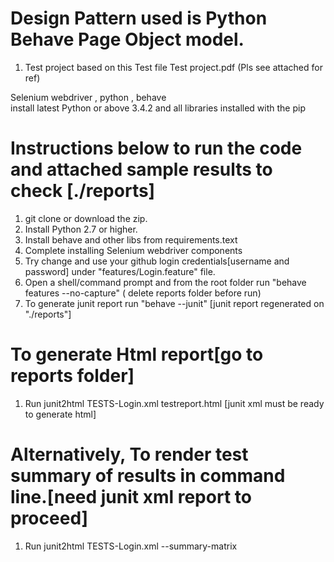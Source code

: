 # Design Pattern used is Python Behave Page Object model.
1. Test project based on this Test file Test project.pdf (Pls see attached for ref)

Selenium webdriver , python , behave  
install latest Python or above 3.4.2 and all libraries installed with the pip

# Instructions below to run the code and attached sample results to check  [./reports]
1. git clone or download the zip.
3. Install Python 2.7 or higher.
4. Install behave and other libs from requirements.text
5. Complete installing Selenium webdriver components
6. Try change and use your github login credentials[username and password] under "features/Login.feature" file.
6. Open a shell/command prompt and from the root folder run "behave features --no-capture" ( delete reports folder before run)
7. To generate junit report run "behave --junit" [junit report regenerated on "./reports"]
   
# To generate Html report[go to reports folder]
1. Run junit2html TESTS-Login.xml testreport.html [junit xml must be ready to generate html]

# Alternatively, To render test summary of results in command line.[need junit xml report to proceed]
1. Run junit2html TESTS-Login.xml --summary-matrix
